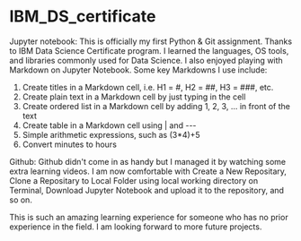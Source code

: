 # IBM_DS_certificate

Jupyter notebook:
This is officially my first Python & Git assignment.
Thanks to IBM Data Science Certificate program. I learned the languages, OS tools, and libraries commonly used for Data Science. 
I also enjoyed playing with Markdown on Jupyter Notebook. Some key Markdowns I use include:
  1. Create titles in a Markdown cell, i.e. H1 = #, H2 = ##, H3 = ###, etc.
  2. Create plain text in a Markdown cell by just typing in the cell
  3. Create ordered list in a Markdown cell by adding 1, 2, 3, ... in front of the text
  4. Create table in a Markdown cell using | and ---
  5. Simple arithmetic expressions, such as (3*4)+5
  6. Convert minutes to hours

Github:
Github didn't come in as handy but I managed it by watching some extra learning videos. 
I am now comfortable with Create a New Repositary, Clone a Repositary to Local Folder using local working directory on Terminal, Download Jupyter Notebook and upload it to the repository, and so on.

This is such an amazing learning experience for someone who has no prior experience in the field. I am looking forward to more future projects. 
